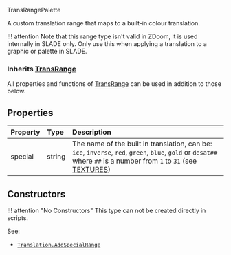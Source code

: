 <article-head>TransRangePalette</article-head>

A custom translation range that maps to a built-in colour translation.

!!! attention
    Note that this range type isn't valid in ZDoom, it is used internally in SLADE only. Only use this when applying a translation to a graphic or palette in SLADE.

### Inherits <type>[TransRange](TransRange.md)</type>  
All properties and functions of <type>[TransRange](TransRange.md)</type> can be used in addition to those below.

## Properties

| Property | Type | Description |
|:---------|:-----|:------------|
<prop class="rw">special</prop> | <type>string</type> | The name of the built in translation, can be: `ice`, `inverse`, `red`, `green`, `blue`, `gold` or `desat##` where `##` is a number from `1` to `31` (see [TEXTURES](https://zdoom.org/wiki/TEXTURES))

## Constructors

!!! attention "No Constructors"
    This type can not be created directly in scripts.

<listhead>See:</listhead>

* <code>[Translation.AddSpecialRange](Translation.md#addspecialrange)</code>
